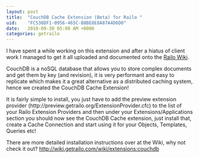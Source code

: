 ```yaml
---
layout: post
title:  "CouchDB Cache Extension (Beta) for Railo "
uid:	"FC538DF1-0956-465C-B8BE8E8A87A4D6D0"
date:   2010-09-30 05:08 AM +0000
categories: getrailo
---
```

<p>
<img src="http://preview.getrailo.org/logos/couchdb-logo.png" alt="" align="left" /> I have spent a while working on this extension and after a hiatus of client work I managed to get it all uploaded and documented onto the <a title="Railo CFML Documentation Wiki - extensions:couchdb" href="http://wiki.getrailo.com/wiki/extensions:couchdb">Railo Wiki</a>. 
</p>
<p>
CouchDB is a noSQL database that allows you to store complex documents and get them by key (and revision), it is very performant and easy to replicate which makes it a great alternative as a distributed caching system, hence we created the CouchDB Cache Extension! 
</p>
<p>
It is fairly simple to install, you just have to add the preview extension provider (http://preview.getrailo.org/ExtensionProvider.cfc) to the list of your Railo Extension Providers and then under your Extensions/Applications section you should now see the CouchDB Cache extension, just install that, create a Cache Connection and start using it for your Objects, Templates, Queries etc! 
</p>
<p>
There are more detailed installation instructions over at the Wiki, why not check it out? <a title="Railo CFML Documentation Wiki - extensions:couchdb" href="http://wiki.getrailo.com/wiki/extensions:couchdb">http://wiki.getrailo.com/wiki/extensions:couchdb</a>
</p>